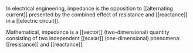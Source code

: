In electrical engineering, impedance is the opposition to [[alternating current]] presented by the combined effect of resistance and [[reactance]] in a [[electric circuit]].

Mathematical, impedance is a [[vector]] (two-dimensional) quantity consisting of two independent [[scalar]] (one-dimensional) phenomena: [[resistance]] and [[reactance]].
